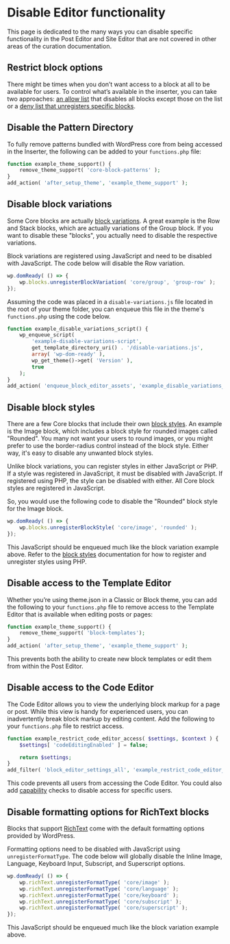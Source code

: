 # Disable Editor functionality

This page is dedicated to the many ways you can disable specific functionality in the Post Editor and Site Editor that are not covered in other areas of the curation documentation.

## Restrict block options

There might be times when you don’t want access to a block at all to be available for users. To control what’s available in the inserter, you can take two approaches: [an allow list](/docs/reference-guides/filters/block-filters.md#using-an-allow-list) that disables all blocks except those on the list or a [deny list that unregisters specific blocks](/docs/reference-guides/filters/block-filters.md#using-a-deny-list).

## Disable the Pattern Directory

To fully remove patterns bundled with WordPress core from being accessed in the Inserter, the following can be added to your `functions.php` file:

```php
function example_theme_support() {
	remove_theme_support( 'core-block-patterns' );
}
add_action( 'after_setup_theme', 'example_theme_support' );
```

## Disable block variations

Some Core blocks are actually [block variations](https://developer.wordpress.org/block-editor/reference-guides/block-api/block-variations/). A great example is the Row and Stack blocks, which are actually variations of the Group block. If you want to disable these "blocks", you actually need to disable the respective variations.

Block variations are registered using JavaScript and need to be disabled with JavaScript. The code below will disable the Row variation.

```js
wp.domReady( () => {
	wp.blocks.unregisterBlockVariation( 'core/group', 'group-row' );
});
```

Assuming the code was placed in a `disable-variations.js` file located in the root of your theme folder, you can enqueue this file in the theme's `functions.php` using the code below.

```php
function example_disable_variations_script() {
	wp_enqueue_script(
		'example-disable-variations-script',
		get_template_directory_uri() . '/disable-variations.js',
       	array( 'wp-dom-ready' ),
		wp_get_theme()->get( 'Version' ),
		true
	);
}
add_action( 'enqueue_block_editor_assets', 'example_disable_variations_script' );
```

## Disable block styles

There are a few Core blocks that include their own [block styles](https://developer.wordpress.org/block-editor/reference-guides/block-api/block-styles/). An example is the Image block, which includes a block style for rounded images called "Rounded". You many not want your users to round images, or you might prefer to use the border-radius control instead of the block style. Either way, it's easy to disable any unwanted block styles.

Unlike block variations, you can register styles in either JavaScript or PHP. If a style was registered in JavaScript, it must be disabled with JavaScript. If registered using PHP, the style can be disabled with either. All Core block styles are registered in JavaScript.

So, you would use the following code to disable the "Rounded" block style for the Image block.

```js
wp.domReady( () => {
	wp.blocks.unregisterBlockStyle( 'core/image', 'rounded' );
});
```

This JavaScript should be enqueued much like the block variation example above. Refer to the [block styles](https://developer.wordpress.org/block-editor/reference-guides/block-api/block-styles/) documentation for how to register and unregister styles using PHP.

## Disable access to the Template Editor

Whether you’re using theme.json in a Classic or Block theme, you can add the following to your `functions.php` file to remove access to the Template Editor that is available when editing posts or pages:

```php
function example_theme_support() {
	remove_theme_support( 'block-templates');
}
add_action( 'after_setup_theme', 'example_theme_support' );
```

This prevents both the ability to create new block templates or edit them from within the Post Editor.

## Disable access to the Code Editor

The Code Editor allows you to view the underlying block markup for a page or post. While this view is handy for experienced users, you can inadvertently break block markup by editing content. Add the following to your `functions.php` file to restrict access.

```php
function example_restrict_code_editor_access( $settings, $context ) {
    $settings[ 'codeEditingEnabled' ] = false;

	return $settings;
}
add_filter( 'block_editor_settings_all', 'example_restrict_code_editor_access', 10, 2 );
```

This code prevents all users from accessing the Code Editor. You could also add [capability](https://wordpress.org/documentation/article/roles-and-capabilities/) checks to disable access for specific users.

## Disable formatting options for RichText blocks

Blocks that support [RichText](https://developer.wordpress.org/block-editor/reference-guides/richtext/) come with the default formatting options provided by WordPress.

Formatting options need to be disabled with JavaScript using `unregisterFormatType`. The code below will globally disable the Inline Image, Language, Keyboard Input, Subscript, and Superscript options.

```js
wp.domReady( () => {
	wp.richText.unregisterFormatType( 'core/image' );
	wp.richText.unregisterFormatType( 'core/language' );
	wp.richText.unregisterFormatType( 'core/keyboard' );
	wp.richText.unregisterFormatType( 'core/subscript' );
	wp.richText.unregisterFormatType( 'core/superscript' );
});
```

This JavaScript should be enqueued much like the block variation example above.